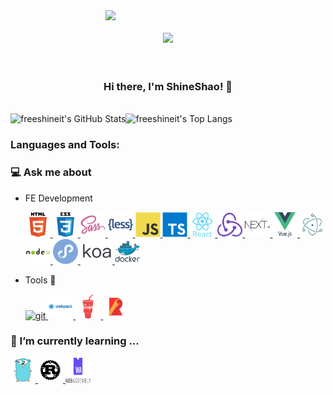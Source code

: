 <div style="text-align: center; display: flex; justify-content: center;" align="center">
<img src="https://media1.giphy.com/media/fvx95jkua5th3YeThr/giphy.gif?cid=ecf05e47ip4uudutlbzx76wu3u2225acdbmfkdxh259mxav0&rid=giphy.gif&ct=s" width="200" />
</div>

<div style="text-align: center; display: flex; justify-content: center; padding: 20px" align="center">
  <img src='https://komarev.com/ghpvc/?username=freeshineit&style=flat-square&color=blue' />
</div>

<br />
<div align="center"><h3>Hi there, I'm ShineShao! 👋</h3></div>
<br />

<div style="display: flex;">
  <!-- https://github.com/anuraghazra/github-readme-stats --> 
 <picture>
  <source 
    srcset="https://github-readme-stats.vercel.app/api?username=freeshineit&show_icons=true&count_private=true&include_all_commits=true&theme=dark"
    media="(prefers-color-scheme: dark)"
  />
  <source
    srcset="https://github-readme-stats.vercel.app/api?username=freeshineit&show_icons=true&count_private=true&include_all_commits=true"
    media="(prefers-color-scheme: light), (prefers-color-scheme: no-preference)"
  />
<img src="https://github-readme-stats.vercel.app/api?username=freeshineit&show_icons=true&count_private=true&include_all_commits=true" alt="freeshineit's GitHub Stats" />
</picture>

<picture>
  <source 
    srcset="https://github-readme-stats.vercel.app/api/top-langs/?username=freeshineit&show_icons=true&theme=dark&langs_count=8&layout=compact&hide=python"
    media="(prefers-color-scheme: dark)"
  />
  <source
    srcset="https://github-readme-stats.vercel.app/api/top-langs/?username=freeshineit&show_icons=true&langs_count=8&layout=compact&hide=python"
    media="(prefers-color-scheme: light), (prefers-color-scheme: no-preference)"
  />
  <img src="https://github-readme-stats.vercel.app/api/top-langs/?username=freeshineit&show_icons=true&langs_count=8&layout=compact&hide=python" alt="freeshineit's Top Langs" />
</picture>
 

</div>

<!-- [![Top Langs](https://github-readme-stats.vercel.app/api/top-langs/?username=freeshineit&langs_count=8)](https://github.com/freeshineit/github-readme-stats) -->

<h3 align="left">Languages and Tools:</h3>
<p align="left"> 
</p>


### 💻 Ask me about

- FE Development
  
    <a href="https://www.w3.org/html/" target="_blank" rel="noreferrer"> 
      <img src="https://raw.githubusercontent.com/devicons/devicon/master/icons/html5/html5-original-wordmark.svg" alt="html5" width="40" height="40"/>
    </a>
    <a href="https://www.w3schools.com/css/" target="_blank" rel="noreferrer">
      <img src="https://raw.githubusercontent.com/devicons/devicon/master/icons/css3/css3-original-wordmark.svg" alt="css3" width="40" height="40"/>
    </a>
    <a href="https://sass-lang.com" target="_blank" rel="noreferrer"> 
      <img src="https://raw.githubusercontent.com/devicons/devicon/master/icons/sass/sass-original.svg" alt="sass" width="40" height="40"/> 
    </a>
    <a href="https://lesscss.org" target="_blank" rel="noreferrer"> 
      <img src="./icons/less.svg" alt="less" width="40" height="40"/> 
    </a>
    <a href="https://developer.mozilla.org/en-US/docs/Web/JavaScript" target="_blank" rel="noreferrer">
      <img src="https://raw.githubusercontent.com/devicons/devicon/master/icons/javascript/javascript-original.svg" alt="javascript" width="40" height="40"/>
    </a>
    <a href="https://www.typescriptlang.org/" target="_blank" rel="noreferrer">
      <img src="https://raw.githubusercontent.com/devicons/devicon/master/icons/typescript/typescript-original.svg" alt="typescript" width="40" height="40"/>
    </a>
    <a href="https://reactjs.org/" target="_blank" rel="noreferrer">
      <img src="https://raw.githubusercontent.com/devicons/devicon/master/icons/react/react-original-wordmark.svg" alt="react" width="40" height="40"/>
    </a>
    <a href="https://redux.js.org" target="_blank" rel="noreferrer">
      <img src="https://raw.githubusercontent.com/devicons/devicon/master/icons/redux/redux-original.svg" alt="redux" width="40" height="40"/>
    </a>
    <a href="https://nextjs.org" target="_blank" rel="noreferrer"> 
      <img src="./icons/nextjs.svg" alt="next.js" width="40" height="40"/> 
    </a>
    <a href="https://vuejs.org/" target="_blank" rel="noreferrer">
      <img src="https://raw.githubusercontent.com/devicons/devicon/master/icons/vuejs/vuejs-original-wordmark.svg" alt="vuejs" width="40" height="40"/>
    </a>
    <a href="https://www.electronjs.org" target="_blank" rel="noreferrer">
      <img src="https://raw.githubusercontent.com/devicons/devicon/master/icons/electron/electron-original.svg" alt="electron" width="40" height="40"/>
    </a>
    <a href="https://nodejs.org" target="_blank" rel="noreferrer"> 
      <img src="https://raw.githubusercontent.com/devicons/devicon/master/icons/nodejs/nodejs-original-wordmark.svg" alt="nodejs" width="40" height="40"/> 
    </a>
    <a href="https://mp.weixin.qq.com/cgi-bin/wx?token=&lang=zh_CN" target="_blank" rel="noreferrer">
      <img src="./icons/mini_programs.svg" alt="小程序" width="40" height="40"/>
    </a>
    <a href="https://koajs.com" target="_blank" rel="noreferrer">
      <img src="./icons/koa2.png" alt="Koa2" height="40"/>
    </a>
    <a href="https://www.docker.com/" target="_blank" rel="noreferrer">
      <img src="https://raw.githubusercontent.com/devicons/devicon/master/icons/docker/docker-original-wordmark.svg" alt="docker" width="40" height="40"/>
    </a>

- Tools 🔧
  
  <a href="https://git-scm.com/" target="_blank" rel="noreferrer"> 
    <img src="https://www.vectorlogo.zone/logos/git-scm/git-scm-icon.svg" alt="git" width="40" height="40"/>
  </a>
  <a href="https://webpack.js.org" target="_blank" rel="noreferrer">
    <img src="https://raw.githubusercontent.com/devicons/devicon/d00d0969292a6569d45b06d3f350f463a0107b0d/icons/webpack/webpack-original-wordmark.svg" alt="webpack" width="40" height="40"/>
  </a>
  <a href="https://gulpjs.com" target="_blank" rel="noreferrer">
    <img src="https://raw.githubusercontent.com/devicons/devicon/master/icons/gulp/gulp-plain.svg" alt="gulp" width="40" height="40"/> 
  </a>
  <a href="https://rollupjs.org" target="_blank" rel="noreferrer"> 
    <img src="./icons/rollup.svg" alt="rollup" width="40" height="40"/>
  </a>

### 🌱 I’m currently learning ...

  <a href="https://golang.org" target="_blank" rel="noreferrer"> 
    <img src="https://raw.githubusercontent.com/devicons/devicon/master/icons/go/go-original.svg" alt="go" width="40" height="40"/>
  </a>
  <a href="https://www.rust-lang.org" target="_blank" rel="noreferrer"> 
    <img src="https://raw.githubusercontent.com/devicons/devicon/master/icons/rust/rust-plain.svg" alt="rust" width="40" height="40"/> 
  </a>
  <a href="https://webassembly.org" target="_blank" rel="noreferrer"> 
    <img src="./icons/webassembly.svg" alt="webassembly" width="40" height="40"/> 
  </a>


<!--
**freeshineit/freeshineit** is a ✨ _special_ ✨ repository because its `README.md` (this file) appears on your GitHub profile.

Here are some ideas to get you started:

- 🔭 I’m currently working on ...
- 👯 I’m looking to collaborate on ...
- 🤔 I’m looking for help with ...
- 💬 Ask me about ...
- 📫 How to reach me: ...
- 😄 Pronouns: ...
- ⚡ Fun fact: ...
-->
